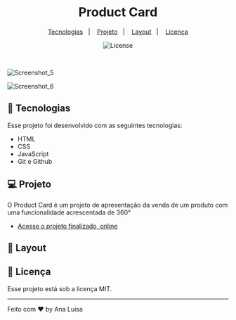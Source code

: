<h1 align="center"> Product Card </h1>

<p align="center">
  <a href="#-tecnologias">Tecnologias</a>&nbsp;&nbsp;&nbsp;|&nbsp;&nbsp;&nbsp;
  <a href="#-projeto">Projeto</a>&nbsp;&nbsp;&nbsp;|&nbsp;&nbsp;&nbsp;
  <a href="#-layout">Layout</a>&nbsp;&nbsp;&nbsp;|&nbsp;&nbsp;&nbsp;
  <a href="#memo-licença">Licença</a>
</p>

<p align="center">
  <img alt="License" src="https://img.shields.io/static/v1?label=license&message=MIT&color=49AA26&labelColor=000000">
</p>

<br>

![Screenshot_5](https://user-images.githubusercontent.com/71856519/213430313-71214f12-64bd-4cdb-a56b-f60cb50b4ab0.png)

![Screenshot_6](https://user-images.githubusercontent.com/71856519/213430316-4b0878be-11a0-4f27-9707-767ca477bf8e.png)

## 🚀 Tecnologias

Esse projeto foi desenvolvido com as seguintes tecnologias:

- HTML
- CSS
- JavaScript
- Git e Github

## 💻 Projeto

O Product Card é um projeto de apresentação da venda de um produto com uma funcionalidade acrescentada de 360°

- [Acesse o projeto finalizado, online]()

## 🔖 Layout

## :memo: Licença

Esse projeto está sob a licença MIT.

---

Feito com ♥ by Ana Luisa
